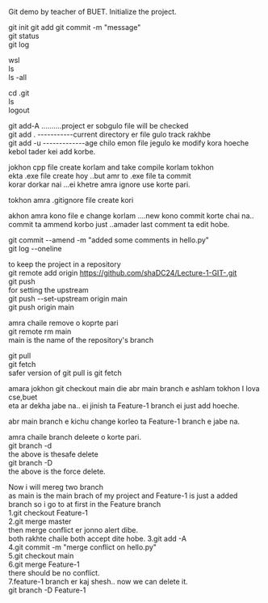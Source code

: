 Git demo by teacher of BUET.
Initialize the project.


git init 
git add 
git commit -m "message"  
git status  
git log  







wsl  
ls  
ls -all  




cd .git  
ls  
logout  



git add-A ..........project er sobgulo file will be checked  
git add . -----------current directory er file gulo track rakhbe  
git add -u -------------age chilo emon file jegulo ke modify kora hoeche  
kebol tader kei  add korbe.  






jokhon cpp file create korlam and take compile korlam tokhon  
ekta .exe file create hoy ..but amr to .exe file ta commit  
korar dorkar nai  ...ei khetre amra ignore use korte pari.  


tokhon amra .gitignore file create kori  




akhon amra kono file e change korlam ....new kono commit korte chai na..  
commit ta ammend korbo just ..amader last comment ta edit hobe.  



git commit --amend -m "added some comments in hello.py"  
git log --oneline  




to keep the project in a repository  
git remote add origin https://github.com/shaDC24/Lecture-1-GIT-.git  
git push  
for setting the upstream  
git push --set-upstream origin main  
git push origin main  

amra chaile remove o koprte pari  
git remote rm main  
main is the name of the repository's branch  



git pull  
git fetch  
safer version of git pull is git fetch  





amara jokhon git checkout main die abr main branch e ashlam tokhon I lova cse,buet  
eta ar dekha jabe na.. ei jinish ta Feature-1 branch ei just add hoeche.  

abr main branch e kichu change korleo ta Feature-1 branch e jabe na.  







amra chaile branch deleete o korte pari.  
git branch -d <branch name>  
the above is thesafe delete  
git branch -D <branch name>  
the above is the force delete.  



Now i will mereg two branch  
as main is the main brach of my project and Feature-1 is just a added branch so i go to at first in the Feature branch  
1.git checkout Feature-1  
2.git merge master  
then merge conflict er jonno alert dibe.  
both rakhte chaile both accept dite hobe. 
3.git add -A  
4.git commit -m "merge conflict on hello.py"   
5.git checkout main  
6.git merge Feature-1  
there should be no conflict.  
7.feature-1 branch er kaj shesh.. now we can delete it.  
git branch -D Feature-1  



